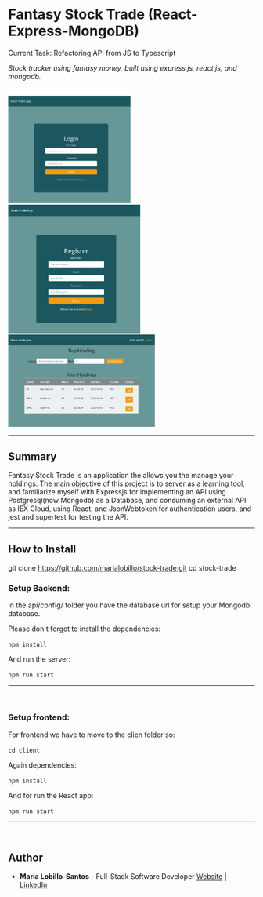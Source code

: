 # Fantasy Stock Trade (React-Express-MongoDB)

Current Task: Refactoring API from JS to Typescript

_Stock tracker using fantasy money, built using express.js, react.js, and mongodb._

<br>

<img src="./images-demo/login.png" width="250">
<img src="./images-demo/register.png" width="270">
<img src="./images-demo/dashboard.png" width="300">

<br>
<hr />

## Summary

Fantasy Stock Trade is an application the allows you the manage your holdings. The main objective of this project is to server as a learning tool, and familiarize myself with Expressjs for implementing an API using Postgresql(now Mongodb) as a Database, and consuming an external API as IEX Cloud, using React, and JsonWebtoken for authentication users, and jest and supertest for testing the API.

<hr />

## How to Install

git clone https://github.com/marialobillo/stock-trade.git
cd stock-trade



### Setup Backend:

in the api/config/ folder you have the database url for setup your Mongodb database.

Please don't forget to install the dependencies:

`npm install`

And run the server:

`npm run start`

<hr />
<br />

### Setup frontend:

For frontend we have to move to the clien folder so:

`cd client`

Again dependencies:

`npm install`

And for run the React app:

`npm run start`


<hr />
<br />




## Author
 -  **Maria Lobillo-Santos** - Full-Stack Software Developer <a href="https://marialobillo.github.io" target="_blank">Website</a> | <a href="https://www.linkedin.com/in/lobillosantos/" 
 target="_blank">LinkedIn</a>
